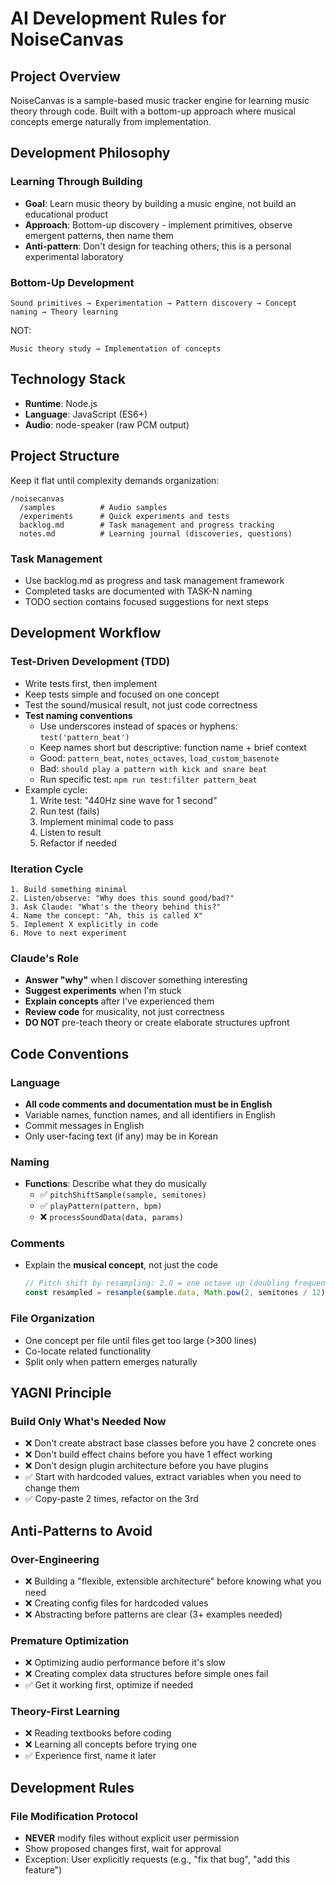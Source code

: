 # AI Development Rules for NoiseCanvas

## Project Overview
NoiseCanvas is a sample-based music tracker engine for learning music theory through code. Built with a bottom-up approach where musical concepts emerge naturally from implementation.

## Development Philosophy

### Learning Through Building
- **Goal**: Learn music theory by building a music engine, not build an educational product
- **Approach**: Bottom-up discovery - implement primitives, observe emergent patterns, then name them
- **Anti-pattern**: Don't design for teaching others; this is a personal experimental laboratory

### Bottom-Up Development
```
Sound primitives → Experimentation → Pattern discovery → Concept naming → Theory learning
```

NOT:
```
Music theory study → Implementation of concepts
```

## Technology Stack
- **Runtime**: Node.js
- **Language**: JavaScript (ES6+)
- **Audio**: node-speaker (raw PCM output)

## Project Structure

Keep it flat until complexity demands organization:

```
/noisecanvas
  /samples          # Audio samples
  /experiments      # Quick experiments and tests
  backlog.md        # Task management and progress tracking
  notes.md          # Learning journal (discoveries, questions)
```

### Task Management
- Use backlog.md as progress and task management framework
- Completed tasks are documented with TASK-N naming
- TODO section contains focused suggestions for next steps

## Development Workflow

### Test-Driven Development (TDD)
- Write tests first, then implement
- Keep tests simple and focused on one concept
- Test the sound/musical result, not just code correctness
- **Test naming conventions**
  - Use underscores instead of spaces or hyphens: `test('pattern_beat')`
  - Keep names short but descriptive: function name + brief context
  - Good: `pattern_beat`, `notes_octaves`, `load_custom_basenote`
  - Bad: `should play a pattern with kick and snare beat`
  - Run specific test: `npm run test:filter pattern_beat`
- Example cycle:
  1. Write test: "440Hz sine wave for 1 second"
  2. Run test (fails)
  3. Implement minimal code to pass
  4. Listen to result
  5. Refactor if needed

### Iteration Cycle
```
1. Build something minimal
2. Listen/observe: "Why does this sound good/bad?"
3. Ask Claude: "What's the theory behind this?"
4. Name the concept: "Ah, this is called X"
5. Implement X explicitly in code
6. Move to next experiment
```

### Claude's Role
- **Answer "why"** when I discover something interesting
- **Suggest experiments** when I'm stuck
- **Explain concepts** after I've experienced them
- **Review code** for musicality, not just correctness
- **DO NOT** pre-teach theory or create elaborate structures upfront

## Code Conventions

### Language
- **All code comments and documentation must be in English**
- Variable names, function names, and all identifiers in English
- Commit messages in English
- Only user-facing text (if any) may be in Korean

### Naming
- **Functions**: Describe what they do musically
  - ✅ `pitchShiftSample(sample, semitones)`
  - ✅ `playPattern(pattern, bpm)`
  - ❌ `processSoundData(data, params)`

### Comments
- Explain the **musical concept**, not just the code
  ```javascript
  // Pitch shift by resampling: 2.0 = one octave up (doubling frequency)
  const resampled = resample(sample.data, Math.pow(2, semitones / 12))
  ```

### File Organization
- One concept per file until files get too large (>300 lines)
- Co-locate related functionality
- Split only when pattern emerges naturally

## YAGNI Principle

### Build Only What's Needed Now
- ❌ Don't create abstract base classes before you have 2 concrete ones
- ❌ Don't build effect chains before you have 1 effect working
- ❌ Don't design plugin architecture before you have plugins
- ✅ Start with hardcoded values, extract variables when you need to change them
- ✅ Copy-paste 2 times, refactor on the 3rd

## Anti-Patterns to Avoid

### Over-Engineering
- ❌ Building a "flexible, extensible architecture" before knowing what you need
- ❌ Creating config files for hardcoded values
- ❌ Abstracting before patterns are clear (3+ examples needed)

### Premature Optimization
- ❌ Optimizing audio performance before it's slow
- ❌ Creating complex data structures before simple ones fail
- ✅ Get it working first, optimize if needed

### Theory-First Learning
- ❌ Reading textbooks before coding
- ❌ Learning all concepts before trying one
- ✅ Experience first, name it later

## Development Rules

### File Modification Protocol
- **NEVER** modify files without explicit user permission
- Show proposed changes first, wait for approval
- Exception: User explicitly requests (e.g., "fix that bug", "add this feature")